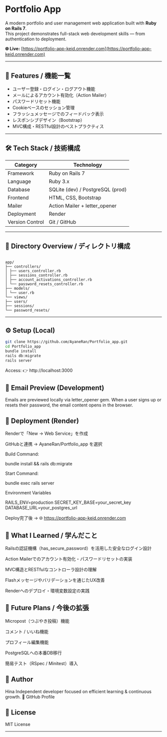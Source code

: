 # Portfolio App

A modern portfolio and user management web application built with **Ruby on Rails 7**.  
This project demonstrates full-stack web development skills — from authentication to deployment.

**🌐 Live:** [https://portfolio-app-keid.onrender.com](https://portfolio-app-keid.onrender.com)

---

## 🚀 Features / 機能一覧
- ユーザー登録・ログイン・ログアウト機能
- メールによるアカウント有効化（Action Mailer）
- パスワードリセット機能
- Cookieベースのセッション管理
- フラッシュメッセージでのフィードバック表示
- レスポンシブデザイン（Bootstrap）
- MVC構成・RESTful設計のベストプラクティス

---

## 🛠 Tech Stack / 技術構成

| Category | Technology |
|-----------|-------------|
| Framework | Ruby on Rails 7 |
| Language | Ruby 3.x |
| Database | SQLite (dev) / PostgreSQL (prod) |
| Frontend | HTML, CSS, Bootstrap |
| Mailer | Action Mailer + letter_opener |
| Deployment | Render |
| Version Control | Git / GitHub |

---

## 📂 Directory Overview / ディレクトリ構成
```

app/
├── controllers/
│ ├── users_controller.rb
│ ├── sessions_controller.rb
│ ├── account_activations_controller.rb
│ └── password_resets_controller.rb
├── models/
│ └── user.rb
└── views/
├── users/
├── sessions/
└── password_resets/

```
---
## ⚙️ Setup (Local)
```bash
git clone https://github.com/AyaneRan/Portfolio_app.git
cd Portfolio_app
bundle install
rails db:migrate
rails server
```
Access: 👉 http://localhost:3000

## 💌 Email Preview (Development)

Emails are previewed locally via letter_opener gem.
When a user signs up or resets their password, the email content opens in the browser.

## 🚀 Deployment (Render)

Renderで「New → Web Service」を作成

GitHubと連携 → AyaneRan/Portfolio_app を選択

Build Command:

bundle install && rails db:migrate


Start Command:

bundle exec rails server


Environment Variables

RAILS_ENV=production
SECRET_KEY_BASE=your_secret_key
DATABASE_URL=your_postgres_url


Deploy完了後 →
🌐 https://portfolio-app-keid.onrender.com

## 🧠 What I Learned / 学んだこと

Railsの認証機構（has_secure_password）を活用した安全なログイン設計

Action Mailerでのアカウント有効化・パスワードリセットの実装

MVC構造とRESTfulなコントローラ設計の理解

Flashメッセージやバリデーションを通じたUX改善

Renderへのデプロイ・環境変数設定の実践

## 🌱 Future Plans / 今後の拡張

 Micropost（つぶやき投稿）機能

 コメント / いいね機能

 プロフィール編集機能

 PostgreSQLへの本番DB移行

 簡易テスト（RSpec / Minitest）導入

## 👤 Author

Hina
Independent developer focused on efficient learning & continuous growth.
📎 GitHub Profile

## 📝 License

MIT License


---
